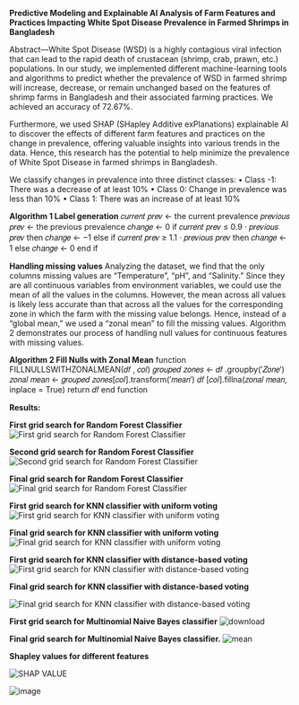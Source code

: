 **Predictive Modeling and Explainable AI Analysis of Farm Features and Practices Impacting
White Spot Disease Prevalence in Farmed Shrimps in Bangladesh**

Abstract—White Spot Disease (WSD) is a highly contagious
viral infection that can lead to the rapid death of crustacean
(shrimp, crab, prawn, etc.) populations. In our study, we implemented
different machine-learning tools and algorithms to
predict whether the prevalence of WSD in farmed shrimp will
increase, decrease, or remain unchanged based on the features
of shrimp farms in Bangladesh and their associated farming
practices. We achieved an accuracy of 72.67%.


Furthermore, we used SHAP (SHapley Additive exPlanations)
explainable AI to discover the effects of different farm features
and practices on the change in prevalence, offering valuable
insights into various trends in the data. Hence, this research
has the potential to help minimize the prevalence of White Spot
Disease in farmed shrimps in Bangladesh.



We classify changes in prevalence into three distinct classes:
• Class -1: There was a decrease of at least 10%
• Class 0: Change in prevalence was less than 10%
• Class 1: There was an increase of at least 10%

**Algorithm 1 Label generation**
𝑐𝑢𝑟𝑟𝑒𝑛𝑡 𝑝𝑟𝑒𝑣 ← the current prevalence
𝑝𝑟𝑒𝑣𝑖𝑜𝑢𝑠 𝑝𝑟𝑒𝑣 ← the previous prevalence
𝑐ℎ𝑎𝑛𝑔𝑒 ← 0
if 𝑐𝑢𝑟𝑟𝑒𝑛𝑡 𝑝𝑟𝑒𝑣 ≤ 0.9 · 𝑝𝑟𝑒𝑣𝑖𝑜𝑢𝑠 𝑝𝑟𝑒𝑣 then
𝑐ℎ𝑎𝑛𝑔𝑒 ← −1
else if 𝑐𝑢𝑟𝑟𝑒𝑛𝑡 𝑝𝑟𝑒𝑣 ≥ 1.1 · 𝑝𝑟𝑒𝑣𝑖𝑜𝑢𝑠 𝑝𝑟𝑒𝑣 then
𝑐ℎ𝑎𝑛𝑔𝑒 ← 1
else
𝑐ℎ𝑎𝑛𝑔𝑒 ← 0
end if

**Handling missing values**
Analyzing the dataset, we find that the only columns missing
values are “Temperature”, “pH”, and “Salinity.”
Since they are all continuous variables from environment
variables, we could use the mean of all the values in the
columns. However, the mean across all values is likely less
accurate than that across all the values for the corresponding
zone in which the farm with the missing value belongs.
Hence, instead of a “global mean,” we used a “zonal
mean” to fill the missing values. Algorithm 2 demonstrates
our process of handling null values for continuous features
with missing values.

**Algorithm 2 Fill Nulls with Zonal Mean**
function FILLNULLSWITHZONALMEAN(𝑑𝑓 , 𝑐𝑜𝑙)
𝑔𝑟𝑜𝑢𝑝𝑒𝑑 𝑧𝑜𝑛𝑒𝑠 ← 𝑑𝑓 .groupby(′𝑍𝑜𝑛𝑒′)
𝑧𝑜𝑛𝑎𝑙 𝑚𝑒𝑎𝑛 ←
𝑔𝑟𝑜𝑢𝑝𝑒𝑑 𝑧𝑜𝑛𝑒𝑠[𝑐𝑜𝑙].transform(′𝑚𝑒𝑎𝑛′)
𝑑𝑓 [𝑐𝑜𝑙].fillna(𝑧𝑜𝑛𝑎𝑙 𝑚𝑒𝑎𝑛, inplace = True)
return 𝑑𝑓
end function

**Results:**

**First grid search for Random Forest Classifier**
![First grid search for Random Forest Classifier](https://github.com/sultanrafeed/Predictive-Modeling-and-Explainable-AI-Analysis/assets/62619778/3ef5bbd9-bfdd-4c08-b103-afec02ed50dd)


**Second grid search for Random Forest Classifier**
![Second grid search for Random Forest Classifier](https://github.com/sultanrafeed/Predictive-Modeling-and-Explainable-AI-Analysis/assets/62619778/d0a501be-76fb-4a7f-8e9b-e8c0ca179471)

**Final grid search for Random Forest Classifier**
![Final grid search for Random Forest Classifier](https://github.com/sultanrafeed/Predictive-Modeling-and-Explainable-AI-Analysis/assets/62619778/12ee57e4-e7a1-40e4-892e-5775927431b6)


**First grid search for KNN classifier with uniform voting**
![First grid search for KNN classifier with uniform voting](https://github.com/sultanrafeed/Predictive-Modeling-and-Explainable-AI-Analysis/assets/62619778/06cf579a-dea5-481a-840b-0dedc836e473)


**Final grid search for KNN classifier with uniform voting**
![Final grid search for KNN classifier with uniform voting](https://github.com/sultanrafeed/Predictive-Modeling-and-Explainable-AI-Analysis/assets/62619778/98cccc4d-2024-4e87-8075-d75b5d3aa39a)

**First grid search for KNN classifier with distance-based voting**
![First grid search for KNN classifier with distance-based voting](https://github.com/sultanrafeed/Predictive-Modeling-and-Explainable-AI-Analysis/assets/62619778/639439a4-82d1-4d77-8c4c-5a939065a96d)


**Final grid search for KNN classifier with distance-based voting**

![Final grid search for KNN classifier with distance-based voting](https://github.com/sultanrafeed/Predictive-Modeling-and-Explainable-AI-Analysis/assets/62619778/0491898b-4378-463e-9a51-18e16ab497a0)


**First grid search for Multinomial Naive Bayes classifier**
![download](https://github.com/sultanrafeed/Predictive-Modeling-and-Explainable-AI-Analysis/assets/62619778/06447fab-4f3f-491e-8da5-e07336420ea3)


**Final grid search for Multinomial Naive Bayes classifier.**
![mean](https://github.com/sultanrafeed/Predictive-Modeling-and-Explainable-AI-Analysis/assets/62619778/36fe6c33-63b0-4305-bb88-cd5b9d2dc859)


**Shapley values for different features**

![SHAP VALUE](https://github.com/sultanrafeed/Predictive-Modeling-and-Explainable-AI-Analysis/assets/62619778/c4d7c451-208e-4130-8133-6ac89f6d920c)



![image](https://github.com/sultanrafeed/Predictive-Modeling-and-Explainable-AI-Analysis/assets/62619778/f7200bab-5f29-4fe1-98ed-ae3daaaef9a8)

